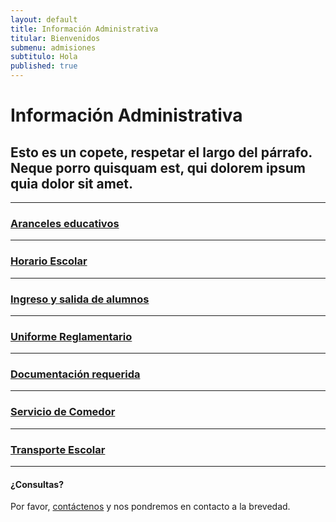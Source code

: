 ```yaml
---
layout: default
title: Información Administrativa
titular: Bienvenidos
submenu: admisiones
subtitulo: Hola
published: true
---
```


# Información Administrativa

## Esto es un copete, respetar el largo del párrafo. Neque porro quisquam est, qui dolorem ipsum quia dolor sit amet.

---

### [Aranceles educativos](/admisiones/informacion-administrativa/aranceles)

---

### [Horario Escolar](/admisiones/informacion-administrativa/horario)


---

### [Ingreso y salida de alumnos]()


---

### [Uniforme Reglamentario]()




---


### [Documentación requerida]()



---

### [Servicio de Comedor]()

---

### [Transporte Escolar]() 

 

---

#### ¿Consultas?
Por favor, [contáctenos](/admisiones/contacto) y nos pondremos en contacto a la brevedad.
